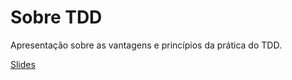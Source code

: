 Sobre TDD
=========

Apresentação sobre as vantagens e princípios da prática do TDD.

[Slides](http://renatacarreira.com/sobre-tdd/)